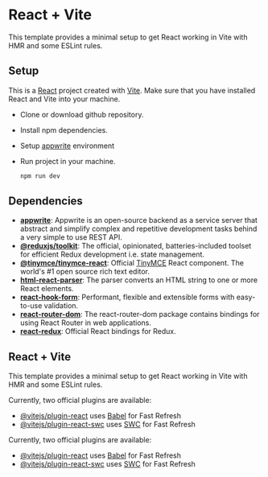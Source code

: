 # React + Vite

This template provides a minimal setup to get React working in Vite with HMR and some ESLint rules.


## Setup

This is a [React](https://react.dev/) project created with [Vite](https://vitejs.dev/). Make sure that you have installed React and Vite into your machine.

- Clone or download github repository.

- Install npm dependencies.
  

- Setup [appwrite](https://cloud.appwrite.io/) environment 

- Run project in your machine.
  ```sh
  npm run dev
  ```

## Dependencies

- [**appwrite**](https://www.npmjs.com/package/appwrite): Appwrite is an open-source backend as a service server that abstract and simplify complex and repetitive development tasks behind a very simple to use REST API.
- [**@reduxjs/toolkit**](https://www.npmjs.com/package/@reduxjs/toolkit): The official, opinionated, batteries-included toolset for efficient Redux development i.e. state management.
- [**@tinymce/tinymce-react**](https://github.com/tinymce/tinymce-react): Official [TinyMCE](https://www.tiny.cloud/) React component. The world's #1 open source rich text editor.
- [**html-react-parser**](https://www.npmjs.com/package/html-react-parser): The parser converts an HTML string to one or more React elements.
- [**react-hook-form**](https://react-hook-form.com/): Performant, flexible and extensible forms with easy-to-use validation.
- [**react-router-dom**](https://reactrouter.com/en/main): The react-router-dom package contains bindings for using React Router in web applications.
- [**react-redux**](https://react-redux.js.org/): Official React bindings for Redux. 

## React + Vite

This template provides a minimal setup to get React working in Vite with HMR and some ESLint rules.

Currently, two official plugins are available:

- [@vitejs/plugin-react](https://github.com/vitejs/vite-plugin-react/blob/main/packages/plugin-react/README.md) uses [Babel](https://babeljs.io/) for Fast Refresh
- [@vitejs/plugin-react-swc](https://github.com/vitejs/vite-plugin-react-swc) uses [SWC](https://swc.rs/) for Fast Refresh


Currently, two official plugins are available:

- [@vitejs/plugin-react](https://github.com/vitejs/vite-plugin-react/blob/main/packages/plugin-react/README.md) uses [Babel](https://babeljs.io/) for Fast Refresh
- [@vitejs/plugin-react-swc](https://github.com/vitejs/vite-plugin-react-swc) uses [SWC](https://swc.rs/) for Fast Refresh
